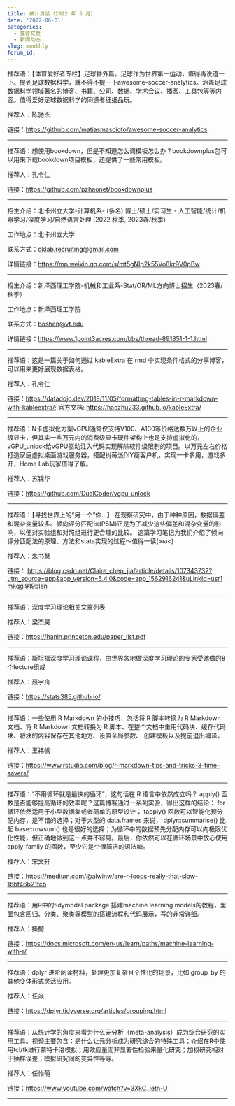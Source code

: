 ```yaml
---
title: 统计月读（2022 年 5 月）
date: '2022-06-01'
categories:
  - 推荐文章
  - 新闻动态
slug: monthly
forum_id: 
---
```


推荐语：【体育爱好者专栏】足球番外篇。足球作为世界第一运动，值得再说道一下。提到足球数据科学，就不得不提一下awesome-soccer-analytics。涵盖足球数据科学领域著名的博客、书籍、公司、数据、学术会议、播客、工具包等等内容。值得爱好足球数据科学的同道者细细品玩。

推荐人：陈驰杰

链接：https://github.com/matiasmascioto/awesome-soccer-analytics

---

推荐语：想使用bookdown，但是不知道怎么调模板怎么办？bookdownplus包可以用来下载bookdown项目模板，还提供了一些常用模板。

推荐人：孔令仁

链接：https://github.com/pzhaonet/bookdownplus

---

招生介绍：北卡州立大学-计算机系- (多名) 博士/硕士/实习生 - 人工智能/统计/机器学习/深度学习/自然语言处理 (2022 秋季, 2023春/秋季)

工作地点：北卡州立大学

联系方式：dklab.recruiting@gmail.com

详情链接：https://mp.weixin.qq.com/s/mt5gNIp2k55Vo8kr9V0pBw

---

招生介绍：新泽西理工学院-机械和工业系-Stat/OR/ML方向博士招生（2023春/秋季）

工作地点：新泽西理工学院

联系方式：boshen@vt.edu

详情链接：https://www.1point3acres.com/bbs/thread-891851-1-1.html

---

推荐语：这是一篇关于如何通过 kableExtra 在 rmd 中实现条件格式的分享博客，可以用来更好展现数据表格。

推荐人：孔令仁

链接：https://datadojo.dev/2018/11/05/formatting-tables-in-r-markdown-with-kableextra/; 官方文档: https://haozhu233.github.io/kableExtra/

---

推荐语：N卡虚拟化方案vGPU通常仅支持V100、A100等价格达数万以上的企业级显卡，但其实一些万元内的消费级显卡硬件架构上也是支持虚拟化的，vGPU_unlock给vGPU驱动注入代码实现解除软件级限制的项目。以万元左右价格打造家庭虚拟桌面游戏服务器，搭配树莓派DIY瘦客户机，实现一卡多用，游戏多开，Home Lab玩家值得了解。

推荐人：苏锦华

链接：https://github.com/DualCoder/vgpu_unlock

---

推荐语：【寻找世界上的“另一个”你…】
在观察研究中，由于种种原因，数据偏差和混杂变量较多。倾向评分匹配法(PSM)正是为了减少这些偏差和混杂变量的影响，以便对实验组和对照组进行更合理的比较。
这篇学习笔记为我们介绍了倾向评分匹配法的原理、方法和stata实现的过程～值得一读(>ω<)

推荐人：朱书慧

链接： https://blog.csdn.net/Claire_chen_jia/article/details/107343732?utm_source=app&app_version=5.4.0&code=app_1562916241&uLinkId=usr1mkqgl919blen

---

推荐语：深度学习理论相关文章列表

推荐人：梁杰昊

链接：https://hanin.princeton.edu/paper_list.pdf

---

推荐语：斯坦福深度学习理论课程，由世界各地做深度学习理论的专家受邀做的8个lecture组成

推荐人：聂宇舟

链接：https://stats385.github.io/

---

推荐语：一些使用 R Markdown 的小技巧，包括将 R 脚本转换为 R Markdown 文档、将 R Markdown 文档转换为 R 脚本、在整个文档中重用代码块、缓存代码块、将块的内容保存在其他地方、设置全局参数、 创建模板以及提前退出编译。

推荐人：王祎帆

链接：https://www.rstudio.com/blog/r-markdown-tips-and-tricks-3-time-savers/

---

推荐语：“不用循环就是最快的循环”，这句话在 R 语言中依然成立吗？ apply() 函数是否能够提高循环的效率呢？这篇博客通过一系列实验，得出这样的结论： for 循环依然适用于小型数据集或者简单的原型设计； tapply() 函数可以智能化预分配内存，是不错的选择；对于大型的 data.frames 来说， dplyr::summarise() 比起 base::rowsum() 也是很好的选择；为循环中的数据预先分配内存可以向极限优化性能，但正确地做到这一点并不容易。最后，你依然可以在循环场景中放心使用 apply-family 的函数，至少它是个很简洁的语法糖。

推荐人：宋文轩

链接：https://medium.com/@alwinw/are-r-loops-really-that-slow-1bbf46b21fcb

---

推荐语：用R中的tidymodel package 搭建machine learning models的教程，里面包含回归、分类、聚类等模型的搭建流程和代码展示，写的非常详细。

推荐人：操懿

链接：https://docs.microsoft.com/en-us/learn/paths/machine-learning-with-r/

---

推荐语：dplyr 进阶阅读材料，处理更加复杂且个性化的场景，比如 group_by 的其他变体形式灵活应用。

推荐人：任焱

链接：https://dplyr.tidyverse.org/articles/grouping.html

---

推荐语：从统计学的角度来看为什么元分析（meta-analysis）成为综合研究的实用工具。视频主要包含：是什么让元分析成为研究综合的特殊工具；介绍在R中使用tcl/tk进行蒙特卡洛模拟；用效应量而非显著性检验来量化研究；加权研究相对于抽样误差；模拟研究间的变异性等等。

推荐人：任怡萌

链接：https://www.youtube.com/watch?v=3XkC_jetn-U

---





